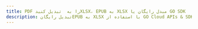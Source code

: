 ---title: PDF را به  تبدیل کنیدXLSX، EPUB به XLSX مبدل رایگان یا GO SDKdescription: تبدیل رایگانEPUB به XLSX با استفاده از GO Cloud APIs & SDK همچنین اسناد PDF را در Cloud ایجاد، ویرایش و رندر کنید.---